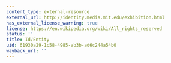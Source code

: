```yaml
---
content_type: external-resource
external_url: http://identity.media.mit.edu/exhibition.html
has_external_license_warning: true
license: https://en.wikipedia.org/wiki/All_rights_reserved
status: ''
title: Id/Entity
uid: 61930a29-1c58-4985-ab3b-ad6c244a54b0
wayback_url: ''
---
```

